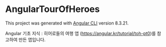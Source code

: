 # AngularTourOfHeroes

This project was generated with [Angular CLI](https://github.com/angular/angular-cli) version 8.3.21.

Angular 기초 지식 : 히어로들의 여행 앱 (https://angular.kr/tutorial/toh-pt0)를 참고하여 만든 앱입니다.

